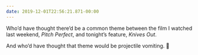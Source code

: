 ```yaml
---
date: 2019-12-01T22:56:21.871-00:00
---
```

Who’d have thought there’d be a common theme between the film I watched last weekend, <cite>Pitch Perfect</cite>, and tonight’s feature, <cite>Knives Out</cite>.

And who’d have thought that theme would be projectile vomiting. 🤮
